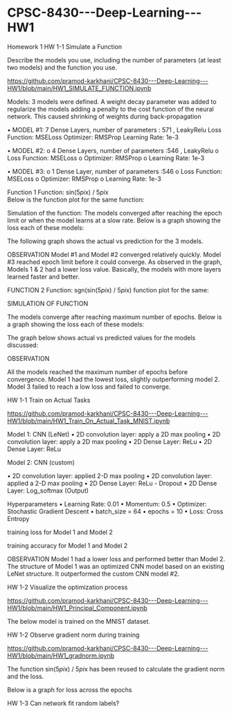# CPSC-8430---Deep-Learning---HW1
Homework 1
HW 1-1 Simulate a Function

Describe the models you use, including the number of parameters (at least two models) and the function you use.

https://github.com/pramod-karkhani/CPSC-8430---Deep-Learning---HW1/blob/main/HW1_SIMULATE_FUNCTION.ipynb

Models:  3 models were defined. A weight decay parameter was added to regularize the models adding a penalty to the cost function of the neural network. This caused shrinking of weights during back-propagation

• MODEL #1:
 7 Dense Layers, number of parameters : 571 , LeakyRelu
 Loss Function: MSELoss
 Optimizer: RMSProp
 Learning Rate: 1e-3

• MODEL #2:
o 4 Dense Layers, number of parameters :546 , LeakyRelu
o Loss Function: MSELoss
o Optimizer: RMSProp
o Learning Rate: 1e-3

• MODEL #3:
o 1 Dense Layer,  number of parameters :546
o Loss Function: MSELoss
o Optimizer: RMSProp
o Learning Rate: 1e-3


Function 1
Function: sin(5*pi*x) / 5*pi*x  
Below is the function plot for the same function:








Simulation of the function:
The  models converged after reaching the epoch limit or when the model learns at a slow rate. Below is a graph showing the loss each of these models:




The following graph  shows the actual vs prediction for the 3 models.



OBSERVATION
Model #1 and  Model #2 converged relatively quickly. Model #3 reached epoch limit before it could converge. As observed in the graph, Models 1 & 2 had a lower loss value. Basically, the models with more layers learned faster and better.

FUNCTION 2
Function: sgn(sin(5*pi*x) / 5*pi*x)
function plot for the same:





SIMULATION OF FUNCTION

The models converge after reaching maximum number of epochs. Below is a graph showing the loss each of these models:


The graph below shows actual vs predicted values for  the models discussed:


OBSERVATION

All the models reached the maximum number of epochs before convergence. Model 1 had the lowest loss, slightly outperforming model 2. Model 3 failed to reach a low loss and failed to converge.



HW 1-1 Train on Actual Tasks

https://github.com/pramod-karkhani/CPSC-8430---Deep-Learning---HW1/blob/main/HW1_Train_On_Actual_Task_MNIST.ipynb

Model 1: CNN (LeNet)
• 2D convolution layer: apply a 2D max pooling
• 2D convolution layer: apply a 2D max pooling
• 2D Dense Layer: ReLu
• 2D Dense Layer: ReLu


Model 2: CNN (custom)

• 2D convolution layer: applied  2-D max pooling 
• 2D convolution layer: applied a 2-D max pooling
• 2D Dense Layer: ReLu  - Dropout
• 2D Dense Layer: Log_softmax (Output)

Hyperparameters
• Learning Rate: 0.01
• Momentum: 0.5
• Optimizer: Stochastic Gradient Descent
• batch_size = 64
• epochs = 10
• Loss: Cross Entropy

training loss for Model 1 and Model 2



 training accuracy for Model 1 and Model 2


OBSERVATION
Model 1 had a lower loss and performed better than Model 2. The structure of Model 1 was an optimized CNN model based on an existing LeNet structure. It outperformed the custom CNN model #2. 

HW 1-2 Visualize the optimization process

https://github.com/pramod-karkhani/CPSC-8430---Deep-Learning---HW1/blob/main/HW1_Principal_Component.ipynb

The below model is trained on the MNIST dataset.
















HW 1-2 Observe gradient norm during training

https://github.com/pramod-karkhani/CPSC-8430---Deep-Learning---HW1/blob/main/HW1_gradnorm.ipynb


The function sin(5*pi*x) / 5*pi*x has been reused to calculate the gradient norm and the loss.




Below is a graph for loss across the epochs



HW 1-3 Can network fit random labels?



